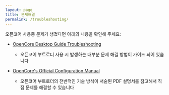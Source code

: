 ```yaml
---
layout: page
title: 문제해결
permalink: /troubleshooting/
---
```


오픈코어 사용중 문제가 생겼다면 아래의 내용을 확인해 주세요:

* [OpenCore Desktop Guide Troubleshooting](https://dortania.github.io/OpenCore-Desktop-Guide/troubleshooting/troubleshooting.html)
   * 오픈코어 부트로더 사용 시 발생하는 대부분 문제 해결 방법이 가이드 되어 있습니다

* [OpenCore's Official Configuration Manual](https://github.com/acidanthera/OpenCorePkg/blob/master/Docs/Configuration.pdf)
   * 오픈코어 부트로더의 전반적인 기술 방식이 서술된 PDF 설명서를 참고해서 직접 문제를 해결할 수 있습니다
